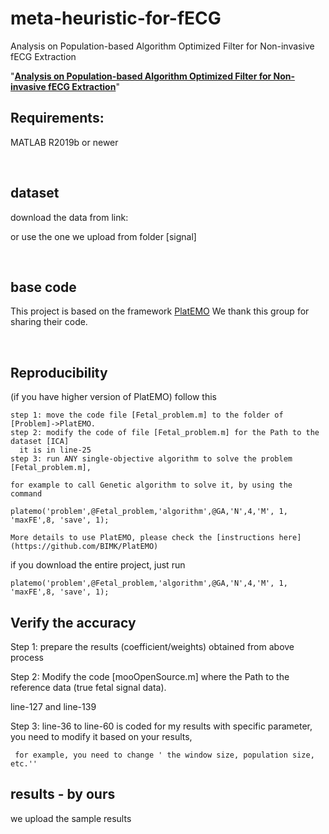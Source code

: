 # meta-heuristic-for-fECG

Analysis on Population-based Algorithm Optimized Filter for Non-invasive fECG Extraction


"**[Analysis on Population-based Algorithm Optimized Filter for Non-invasive fECG Extraction](url)**"

## Requirements: 

MATLAB R2019b or newer

<br>

## dataset 

download the data from link:

or use the one we upload from folder [signal]

<br>

## base code 
This project is based on the framework [PlatEMO](https://github.com/BIMK/PlatEMO)
We thank this group for sharing their code.

<br>

## Reproducibility 

(if you have higher version of PlatEMO) follow this 
    
    step 1: move the code file [Fetal_problem.m] to the folder of [Problem]->PlatEMO.
    step 2: modify the code of file [Fetal_problem.m] for the Path to the dataset [ICA]
      it is in line-25
    step 3: run ANY single-objective algorithm to solve the problem  [Fetal_problem.m],

    for example to call Genetic algorithm to solve it, by using the command 

    platemo('problem',@Fetal_problem,'algorithm',@GA,'N',4,'M', 1, 'maxFE',8, 'save', 1);

    More details to use PlatEMO, please check the [instructions here](https://github.com/BIMK/PlatEMO) 

if you download the entire project, just run

    platemo('problem',@Fetal_problem,'algorithm',@GA,'N',4,'M', 1, 'maxFE',8, 'save', 1);


## Verify the accuracy

Step 1: prepare the results (coefficient/weights) obtained from above process

Step 2: Modify the code [mooOpenSource.m] where the Path to the reference data (true fetal signal data).

line-127 and line-139

Step 3: line-36 to line-60 is coded for my results with specific parameter, you need to modify it based on your results,

     for example, you need to change ' the window size, population size, etc.''
     
     
## results - by ours

 we upload the sample results

